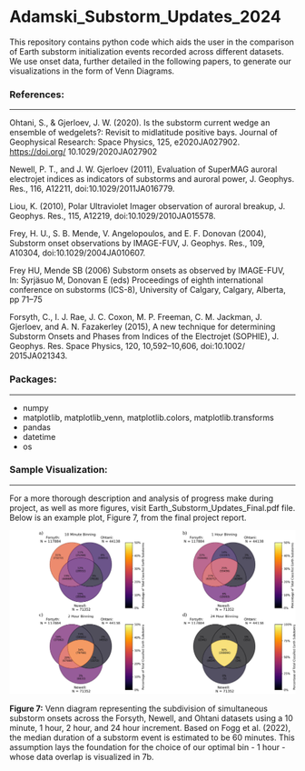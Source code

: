 # Adamski_Substorm_Updates_2024
This repository contains python code which aids the user in the comparison of Earth substorm initialization events recorded across different datasets. We use onset data, further detailed in the following papers, to generate our visualizations in the form of Venn Diagrams. 

### References:
---
Ohtani, S., & Gjerloev, J. W. (2020). Is the substorm current wedge an ensemble of wedgelets?: Revisit to midlatitude positive bays. Journal of Geophysical Research: Space Physics, 125, e2020JA027902. https://doi.org/ 10.1029/2020JA027902

Newell, P. T., and J. W. Gjerloev (2011), Evaluation of SuperMAG auroral electrojet indices as indicators of substorms and auroral power, J. Geophys. Res., 116, A12211, doi:10.1029/2011JA016779.

Liou, K. (2010), Polar Ultraviolet Imager observation of auroral breakup, J. Geophys. Res., 115, A12219, doi:10.1029/2010JA015578.

Frey, H. U., S. B. Mende, V. Angelopoulos, and E. F. Donovan (2004), Substorm onset observations by IMAGE-FUV, J. Geophys. Res., 109, A10304, doi:10.1029/2004JA010607.

Frey HU, Mende SB (2006) Substorm onsets as observed by IMAGE-FUV, In: Syrjäsuo M, Donovan E (eds) Proceedings of eighth international conference on substorms (ICS-8), University of Calgary, Calgary, Alberta, pp 71–75

Forsyth, C., I. J. Rae, J. C. Coxon, M. P. Freeman, C. M. Jackman, J. Gjerloev, and A. N. Fazakerley (2015), A new technique for determining Substorm Onsets and Phases from Indices of the Electrojet (SOPHIE), J. Geophys. Res. Space Physics, 120, 10,592–10,606, doi:10.1002/ 2015JA021343.
 
### Packages: 
---
* numpy
* matplotlib, matplotlib_venn, matplotlib.colors, matplotlib.transforms
* pandas
* datetime
* os

### Sample Visualization:
----
For a more thorough description and analysis of progress make during project, as well as more figures, visit Earth_Substorm_Updates_Final.pdf file. Below is an example plot, Figure 7, from the final project report. 

![Image](/Sample_Visualizations/Optimal_Venns.jpeg)

**Figure 7:** Venn diagram representing the subdivision of simultaneous substorm onsets across the Forsyth, Newell, and Ohtani datasets using a 10 minute, 1 hour, 2 hour, and 24 hour increment. Based on Fogg et al. (2022), the median duration of a substorm event is estimated to be 60 minutes. This assumption lays the foundation for the choice of our optimal bin - 1 hour - whose data overlap is visualized in 7b.